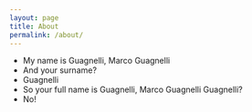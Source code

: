 ```yaml
---
layout: page
title: About
permalink: /about/
---
```


- My name is Guagnelli, Marco Guagnelli
- And your surname?
- Guagnelli
- So your full name is Guagnelli, Marco Guagnelli Guagnelli?
- No!
